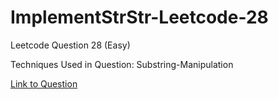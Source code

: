 # ImplementStrStr-Leetcode-28

Leetcode Question 28 (Easy)

Techniques Used in Question:
Substring-Manipulation

[Link to Question](https://leetcode.com/problems/implement-strstr/)
